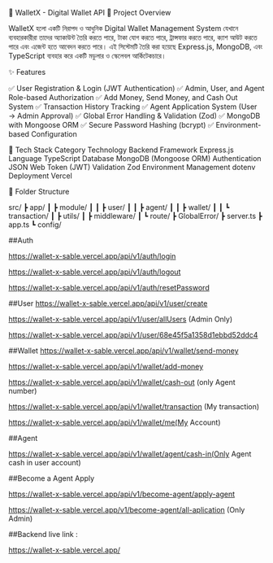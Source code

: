 📨 WalletX - Digital Wallet API
📖 Project Overview

WalletX হলো একটি নিরাপদ ও আধুনিক Digital Wallet Management System যেখানে ব্যবহারকারীরা তাদের অ্যাকাউন্ট তৈরি করতে পারে, টাকা যোগ করতে পারে, ট্রান্সফার করতে পারে, ক্যাশ আউট করতে পারে এবং এজেন্ট হতে আবেদন করতে পারে।
এই সিস্টেমটি তৈরি করা হয়েছে Express.js, MongoDB, এবং TypeScript ব্যবহার করে একটি মডুলার ও স্কেলেবল আর্কিটেকচারে।

✨ Features

✅ User Registration & Login (JWT Authentication)
✅ Admin, User, and Agent Role-based Authorization
✅ Add Money, Send Money, and Cash Out System
✅ Transaction History Tracking
✅ Agent Application System (User → Admin Approval)
✅ Global Error Handling & Validation (Zod)
✅ MongoDB with Mongoose ORM
✅ Secure Password Hashing (bcrypt)
✅ Environment-based Configuration

🧱 Tech Stack
Category Technology
Backend Framework	Express.js
Language	TypeScript
Database	MongoDB (Mongoose ORM)
Authentication	JSON Web Token (JWT)
Validation	Zod
Environment Management	dotenv
Deployment	Vercel

🧩 Folder Structure


src/
 ┣ app/
 ┃ ┣ module/
 ┃ ┃ ┣ user/
 ┃ ┃ ┣ agent/
 ┃ ┃ ┣ wallet/
 ┃ ┃ ┗ transaction/
 ┃ ┣ utils/
 ┃ ┣ middleware/
 ┃ ┗ route/
 ┣ GlobalError/
 ┣ server.ts
 ┣ app.ts
 ┗ config/

##Auth


https://wallet-x-sable.vercel.app/api/v1/auth/login 

https://wallet-x-sable.vercel.app/api/v1/auth/logout

https://wallet-x-sable.vercel.app/api/v1/auth/resetPassword

##User
https://wallet-x-sable.vercel.app/api/v1/user/create

https://wallet-x-sable.vercel.app/api/v1/user/allUsers  (Admin Only)

https://wallet-x-sable.vercel.app/api/v1/user/68e45f5a1358d1ebbd52ddc4

##Wallet
https://wallet-x-sable.vercel.app/api/v1/wallet/send-money

https://wallet-x-sable.vercel.app/api/v1/wallet/add-money

https://wallet-x-sable.vercel.app/api/v1/wallet/cash-out  (only Agent number)

https://wallet-x-sable.vercel.app/api/v1/wallet/transaction  (My transaction)

https://wallet-x-sable.vercel.app/api/v1/wallet/me(My Account)

##Agent


https://wallet-x-sable.vercel.app/api/v1/wallet/agent/cash-in(Only Agent cash in user account)

##Become a Agent Apply


https://wallet-x-sable.vercel.app/api/v1/become-agent/apply-agent

https://wallet-x-sable.vercel.app/v1/become-agent/all-aplication  (Only Admin)



##Backend live link :


https://wallet-x-sable.vercel.app/



